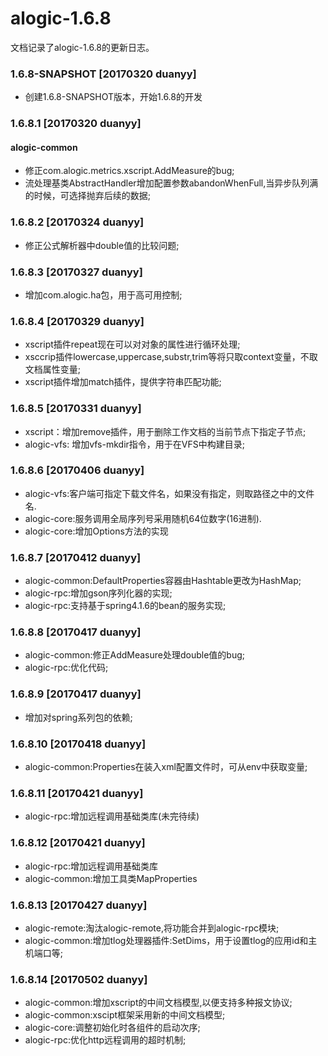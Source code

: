 alogic-1.6.8
============

文档记录了alogic-1.6.8的更新日志。

### 1.6.8-SNAPSHOT [20170320 duanyy]
- 创建1.6.8-SNAPSHOT版本，开始1.6.8的开发

### 1.6.8.1 [20170320 duanyy]

#### alogic-common

- 修正com.alogic.metrics.xscript.AddMeasure的bug;
- 流处理基类AbstractHandler增加配置参数abandonWhenFull,当异步队列满的时候，可选择抛弃后续的数据;

### 1.6.8.2 [20170324 duanyy]

- 修正公式解析器中double值的比较问题;

### 1.6.8.3 [20170327 duanyy]

- 增加com.alogic.ha包，用于高可用控制;

### 1.6.8.4 [20170329 duanyy]

- xscript插件repeat现在可以对对象的属性进行循环处理;
- xsccrip插件lowercase,uppercase,substr,trim等将只取context变量，不取文档属性变量;
- xscript插件增加match插件，提供字符串匹配功能;

### 1.6.8.5 [20170331 duanyy]

- xscript：增加remove插件，用于删除工作文档的当前节点下指定子节点;
- alogic-vfs: 增加vfs-mkdir指令，用于在VFS中构建目录;

### 1.6.8.6 [20170406 duanyy]

- alogic-vfs:客户端可指定下载文件名，如果没有指定，则取路径之中的文件名.
- alogic-core:服务调用全局序列号采用随机64位数字(16进制).
- alogic-core:增加Options方法的实现

### 1.6.8.7 [20170412 duanyy]

- alogic-common:DefaultProperties容器由Hashtable更改为HashMap;
- alogic-rpc:增加gson序列化器的实现;
- alogic-rpc:支持基于spring4.1.6的bean的服务实现;

### 1.6.8.8 [20170417 duanyy]

- alogic-common:修正AddMeasure处理double值的bug;
- alogic-rpc:优化代码;

### 1.6.8.9 [20170417 duanyy]

- 增加对spring系列包的依赖;

### 1.6.8.10 [20170418 duanyy]
- alogic-common:Properties在装入xml配置文件时，可从env中获取变量;

### 1.6.8.11 [20170421 duanyy]
- alogic-rpc:增加远程调用基础类库(未完待续)

### 1.6.8.12 [20170421 duanyy]
- alogic-rpc:增加远程调用基础类库
- alogic-common:增加工具类MapProperties

### 1.6.8.13 [20170427 duanyy]
- alogic-remote:淘汰alogic-remote,将功能合并到alogic-rpc模块;
- alogic-common:增加tlog处理器插件:SetDims，用于设置tlog的应用id和主机端口等;

### 1.6.8.14 [20170502 duanyy]
- alogic-common:增加xscript的中间文档模型,以便支持多种报文协议;
- alogic-common:xscipt框架采用新的中间文档模型;
- alogic-core:调整初始化时各组件的启动次序;
- alogic-rpc:优化http远程调用的超时机制;

